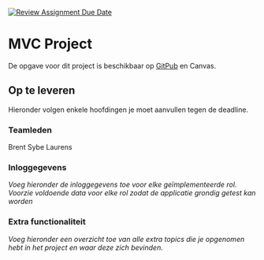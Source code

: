 [![Review Assignment Due Date](https://classroom.github.com/assets/deadline-readme-button-22041afd0340ce965d47ae6ef1cefeee28c7c493a6346c4f15d667ab976d596c.svg)](https://classroom.github.com/a/UorETSWx)
# MVC Project

De opgave voor dit project is beschikbaar op 
[GitPub](https://gitpub.sebastiaanh.com/public/web/ce01860c-4607-4577-9e70-8d7c727e348f/) en Canvas. 

## Op te leveren

Hieronder volgen enkele hoofdingen je moet aanvullen tegen de deadline.

### Teamleden

Brent
Sybe
Laurens

### Inloggegevens

_Voeg hieronder de inloggegevens toe voor elke geïmplementeerde rol.
Voorzie voldoende data voor elke rol zodat de applicatie grondig getest kan worden_

### Extra functionaliteit

_Voeg hieronder een overzicht toe van alle extra topics die je opgenomen hebt in het project en waar deze zich bevinden._
